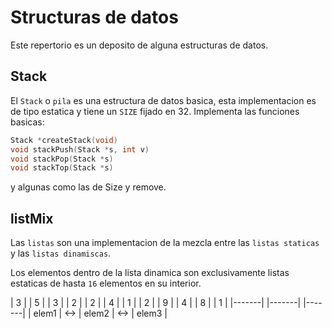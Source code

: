 # Structuras de datos

Este repertorio es un deposito de alguna estructuras de datos.

## Stack

El `Stack` o `pila` es una estructura de datos basica, esta implementacion es de tipo estatica y tiene un `SIZE` fijado en 32.
Implementa las funciones basicas:

```c
Stack *createStack(void)
void stackPush(Stack *s, int v)
void stackPop(Stack *s)
void stackTop(Stack *s)

```
y algunas como las de Size y remove.

## listMix
Las `listas` son una implementacion de la mezcla entre las `listas staticas` y las `listas dinamiscas`.

Los elementos dentro de la lista dinamica son exclusivamente listas estaticas de hasta `16` elementos en su interior.

|   3   |      |   5   |      |   3   |
|   2   |      |   2   |      |   4   |
|   1   |      |   2   |      |   9   |
|   4   |      |   8   |      |   1   |
|-------|      |-------|      |-------|
| elem1 |  <-> | elem2 |  <-> | elem3 |
